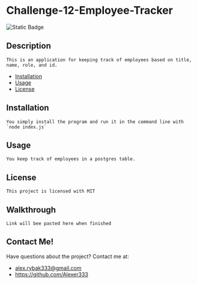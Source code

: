 # Challenge-12-Employee-Tracker

  <img alt="Static Badge" src="https://img.shields.io/badge/License-MIT-green">

  ## Description
    This is an application for keeping track of employees based on title, name, role, and id. 

  * [Installation](#installation) 
  * [Usage](#usage)
  * [License](#license)

  ## Installation
    You simply install the program and run it in the command line with `node index.js`

  ## Usage
    You keep track of employees in a postgres table. 

  ## License
    This project is licensed with MIT

  ## Walkthrough
    Link will bee pasted here when finished

  ## Contact Me!
  Have questions about the project? Contact me at: 
  * alex.rybak333@gmail.com
  * https://github.com/Alexer333
